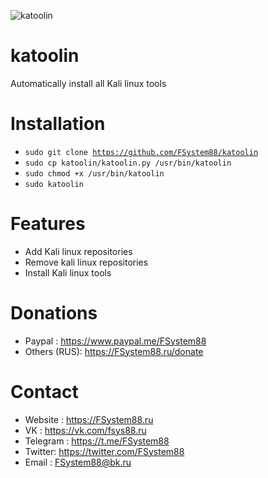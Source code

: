![katoolin](https://sun9-28.userapi.com/c857136/v857136159/69f6d/vWWbVOPJncU.jpg)
# katoolin
Automatically install all Kali linux tools

# Installation
- <code>sudo git clone https://github.com/FSystem88/katoolin</code><br>
- <code>sudo cp katoolin/katoolin.py /usr/bin/katoolin</code><br>
- <code>sudo chmod +x /usr/bin/katoolin</code><br>
- <code>sudo katoolin</code>

# Features
- Add Kali linux repositories
- Remove kali linux repositories
- Install Kali linux tools

# Donations
- Paypal : https://www.paypal.me/FSystem88
- Others (RUS): https://FSystem88.ru/donate

# Contact
- Website : https://FSystem88.ru
- VK : https://vk.com/fsys88.ru
- Telegram : https://t.me/FSystem88
- Twitter: https://twitter.com/FSystem88
- Email : FSystem88@bk.ru
